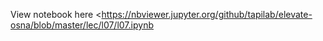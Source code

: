View notebook here <https://nbviewer.jupyter.org/github/tapilab/elevate-osna/blob/master/lec/l07/l07.ipynb
